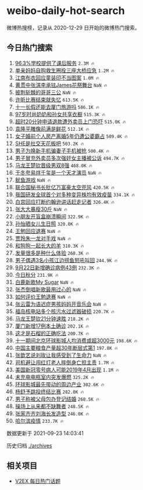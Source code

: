 # weibo-daily-hot-search

微博热搜榜，记录从 2020-12-29 日开始的微博热门搜索。

## 今日热门搜索

<!-- BEGIN -->

1. [96.3%学校提供了课后服务](https://s.weibo.com/weibo?q=%2396.3%25%E5%AD%A6%E6%A0%A1%E6%8F%90%E4%BE%9B%E4%BA%86%E8%AF%BE%E5%90%8E%E6%9C%8D%E5%8A%A1%23&Refer=top) `2.3M 🔥`
1. [单亲妈妈自购救生圈拴三座大桥应急](https://s.weibo.com/weibo?q=%23%E5%8D%95%E4%BA%B2%E5%A6%88%E5%A6%88%E8%87%AA%E8%B4%AD%E6%95%91%E7%94%9F%E5%9C%88%E6%8B%B4%E4%B8%89%E5%BA%A7%E5%A4%A7%E6%A1%A5%E5%BA%94%E6%80%A5%23&Refer=top) `1.2M 🔥`
1. [江南布衣回应童装印不当图案](https://s.weibo.com/weibo?q=%23%E6%B1%9F%E5%8D%97%E5%B8%83%E8%A1%A3%E5%9B%9E%E5%BA%94%E7%AB%A5%E8%A3%85%E5%8D%B0%E4%B8%8D%E5%BD%93%E5%9B%BE%E6%A1%88%23&Refer=top) `1.0M 🔥`
1. [黄贯中张淇李承铉James花祭舞台](https://s.weibo.com/weibo?q=%23%E9%BB%84%E8%B4%AF%E4%B8%AD%E5%BC%A0%E6%B7%87%E6%9D%8E%E6%89%BF%E9%93%89James%E8%8A%B1%E7%A5%AD%E8%88%9E%E5%8F%B0%23&Refer=top) `NaN 🔥`
1. [披荆斩棘的哥哥三公](https://s.weibo.com/weibo?q=%E6%8A%AB%E8%8D%86%E6%96%A9%E6%A3%98%E7%9A%84%E5%93%A5%E5%93%A5%E4%B8%89%E5%85%AC&Refer=top) `NaN 🔥`
1. [许昕比赛结束就失忆](https://s.weibo.com/weibo?q=%23%E8%AE%B8%E6%98%95%E6%AF%94%E8%B5%9B%E7%BB%93%E6%9D%9F%E5%B0%B1%E5%A4%B1%E5%BF%86%23&Refer=top) `613.5K 🔥`
1. [十一长假还能去厦门旅游吗](https://s.weibo.com/weibo?q=%23%E5%8D%81%E4%B8%80%E9%95%BF%E5%81%87%E8%BF%98%E8%83%BD%E5%8E%BB%E5%8E%A6%E9%97%A8%E6%97%85%E6%B8%B8%E5%90%97%23&Refer=top) `586.1K 🔥`
1. [97岁时尚奶奶和孙女共享衣橱](https://s.weibo.com/weibo?q=%2397%E5%B2%81%E6%97%B6%E5%B0%9A%E5%A5%B6%E5%A5%B6%E5%92%8C%E5%AD%99%E5%A5%B3%E5%85%B1%E4%BA%AB%E8%A1%A3%E6%A9%B1%23&Refer=top) `515.3K 🔥`
1. [超时20分钟申请退款遭外卖员上门恐吓](https://s.weibo.com/weibo?q=%23%E8%B6%85%E6%97%B620%E5%88%86%E9%92%9F%E7%94%B3%E8%AF%B7%E9%80%80%E6%AC%BE%E9%81%AD%E5%A4%96%E5%8D%96%E5%91%98%E4%B8%8A%E9%97%A8%E6%81%90%E5%90%93%23&Refer=top) `515.0K 🔥`
1. [袁隆平雕像前满是鲜花](https://s.weibo.com/weibo?q=%23%E8%A2%81%E9%9A%86%E5%B9%B3%E9%9B%95%E5%83%8F%E5%89%8D%E6%BB%A1%E6%98%AF%E9%B2%9C%E8%8A%B1%23&Refer=top) `512.1K 🔥`
1. [女子婚前个人房产离婚5年仍遭公婆霸占](https://s.weibo.com/weibo?q=%23%E5%A5%B3%E5%AD%90%E5%A9%9A%E5%89%8D%E4%B8%AA%E4%BA%BA%E6%88%BF%E4%BA%A7%E7%A6%BB%E5%A9%9A5%E5%B9%B4%E4%BB%8D%E9%81%AD%E5%85%AC%E5%A9%86%E9%9C%B8%E5%8D%A0%23&Refer=top) `509.4K 🔥`
1. [SHE是社交天花板吧](https://s.weibo.com/weibo?q=%23SHE%E6%98%AF%E7%A4%BE%E4%BA%A4%E5%A4%A9%E8%8A%B1%E6%9D%BF%E5%90%A7%23&Refer=top) `503.2K 🔥`
1. [男子为换新手机骗妻子手机被抢](https://s.weibo.com/weibo?q=%23%E7%94%B7%E5%AD%90%E4%B8%BA%E6%8D%A2%E6%96%B0%E6%89%8B%E6%9C%BA%E9%AA%97%E5%A6%BB%E5%AD%90%E6%89%8B%E6%9C%BA%E8%A2%AB%E6%8A%A2%23&Refer=top) `500.4K 🔥`
1. [男子冒充外卖员多次强奸女主播被公诉](https://s.weibo.com/weibo?q=%E7%94%B7%E5%AD%90%E5%86%92%E5%85%85%E5%A4%96%E5%8D%96%E5%91%98%E5%A4%9A%E6%AC%A1%E5%BC%BA%E5%A5%B8%E5%A5%B3%E4%B8%BB%E6%92%AD%E8%A2%AB%E5%85%AC%E8%AF%89&Refer=top) `494.7K 🔥`
1. [马龙王楚钦晋级男双8强](https://s.weibo.com/weibo?q=%E9%A9%AC%E9%BE%99%E7%8E%8B%E6%A5%9A%E9%92%A6%E6%99%8B%E7%BA%A7%E7%94%B7%E5%8F%8C8%E5%BC%BA&Refer=top) `468.0K 🔥`
1. [于冬夸易烊千玺是一个天才演员](https://s.weibo.com/weibo?q=%23%E4%BA%8E%E5%86%AC%E5%A4%B8%E6%98%93%E7%83%8A%E5%8D%83%E7%8E%BA%E6%98%AF%E4%B8%80%E4%B8%AA%E5%A4%A9%E6%89%8D%E6%BC%94%E5%91%98%23&Refer=top) `NaN 🔥`
1. [鱿鱼游戏](https://s.weibo.com/weibo?q=%23%E9%B1%BF%E9%B1%BC%E6%B8%B8%E6%88%8F%23&Refer=top) `NaN 🔥`
1. [联合国秘书长批亿万富豪太空兜风](https://s.weibo.com/weibo?q=%E8%81%94%E5%90%88%E5%9B%BD%E7%A7%98%E4%B9%A6%E9%95%BF%E6%89%B9%E4%BA%BF%E4%B8%87%E5%AF%8C%E8%B1%AA%E5%A4%AA%E7%A9%BA%E5%85%9C%E9%A3%8E&Refer=top) `420.5K 🔥`
1. [我国研发全球首个对多种变异株均有效疫苗](https://s.weibo.com/weibo?q=%23%E6%88%91%E5%9B%BD%E7%A0%94%E5%8F%91%E5%85%A8%E7%90%83%E9%A6%96%E4%B8%AA%E5%AF%B9%E5%A4%9A%E7%A7%8D%E5%8F%98%E5%BC%82%E6%A0%AA%E5%9D%87%E6%9C%89%E6%95%88%E7%96%AB%E8%8B%97%23&Refer=top) `334.1K 🔥`
1. [白宫回应打断约翰逊讲话赶走记者](https://s.weibo.com/weibo?q=%23%E7%99%BD%E5%AE%AB%E5%9B%9E%E5%BA%94%E6%89%93%E6%96%AD%E7%BA%A6%E7%BF%B0%E9%80%8A%E8%AE%B2%E8%AF%9D%E8%B5%B6%E8%B5%B0%E8%AE%B0%E8%80%85%23&Refer=top) `326.4K 🔥`
1. [张大大暴瘦30斤](https://s.weibo.com/weibo?q=%23%E5%BC%A0%E5%A4%A7%E5%A4%A7%E6%9A%B4%E7%98%A630%E6%96%A4%23&Refer=top) `NaN 🔥`
1. [小朋友开盲盒崩溃瞬间](https://s.weibo.com/weibo?q=%23%E5%B0%8F%E6%9C%8B%E5%8F%8B%E5%BC%80%E7%9B%B2%E7%9B%92%E5%B4%A9%E6%BA%83%E7%9E%AC%E9%97%B4%23&Refer=top) `322.9K 🔥`
1. [孙怡晒女儿生日照](https://s.weibo.com/weibo?q=%23%E5%AD%99%E6%80%A1%E6%99%92%E5%A5%B3%E5%84%BF%E7%94%9F%E6%97%A5%E7%85%A7%23&Refer=top) `320.0K 🔥`
1. [王勉回应退赛](https://s.weibo.com/weibo?q=%23%E7%8E%8B%E5%8B%89%E5%9B%9E%E5%BA%94%E9%80%80%E8%B5%9B%23&Refer=top) `NaN 🔥`
1. [贾玲朱一龙对手戏](https://s.weibo.com/weibo?q=%23%E8%B4%BE%E7%8E%B2%E6%9C%B1%E4%B8%80%E9%BE%99%E5%AF%B9%E6%89%8B%E6%88%8F%23&Refer=top) `NaN 🔥`
1. [和狗狗一起长大的羊](https://s.weibo.com/weibo?q=%23%E5%92%8C%E7%8B%97%E7%8B%97%E4%B8%80%E8%B5%B7%E9%95%BF%E5%A4%A7%E7%9A%84%E7%BE%8A%23&Refer=top) `310.3K 🔥`
1. [发量很多是种什么体验](https://s.weibo.com/weibo?q=%23%E5%8F%91%E9%87%8F%E5%BE%88%E5%A4%9A%E6%98%AF%E7%A7%8D%E4%BB%80%E4%B9%88%E4%BD%93%E9%AA%8C%23&Refer=top) `268.3K 🔥`
1. [男子偶遇3名小孩江边捞鱼怒吼叫回](https://s.weibo.com/weibo?q=%23%E7%94%B7%E5%AD%90%E5%81%B6%E9%81%873%E5%90%8D%E5%B0%8F%E5%AD%A9%E6%B1%9F%E8%BE%B9%E6%8D%9E%E9%B1%BC%E6%80%92%E5%90%BC%E5%8F%AB%E5%9B%9E%23&Refer=top) `244.9K 🔥`
1. [9月22日新增确诊病例43例](https://s.weibo.com/weibo?q=%239%E6%9C%8822%E6%97%A5%E6%96%B0%E5%A2%9E%E7%A1%AE%E8%AF%8A%E7%97%85%E4%BE%8B43%E4%BE%8B%23&Refer=top) `232.3K 🔥`
1. [今日秋分](https://s.weibo.com/weibo?q=%23%E4%BB%8A%E6%97%A5%E7%A7%8B%E5%88%86%23&Refer=top) `231.9K 🔥`
1. [白鹿新歌My Sugar](https://s.weibo.com/weibo?q=%E7%99%BD%E9%B9%BF%E6%96%B0%E6%AD%8CMy%20Sugar&Refer=top) `NaN 🔥`
1. [张杰倒唱新歌最用过心的](https://s.weibo.com/weibo?q=%23%E5%BC%A0%E6%9D%B0%E5%80%92%E5%94%B1%E6%96%B0%E6%AD%8C%E6%9C%80%E7%94%A8%E8%BF%87%E5%BF%83%E7%9A%84%23&Refer=top) `NaN 🔥`
1. [如何评价王勉退赛](https://s.weibo.com/weibo?q=%23%E5%A6%82%E4%BD%95%E8%AF%84%E4%BB%B7%E7%8E%8B%E5%8B%89%E9%80%80%E8%B5%9B%23&Refer=top) `NaN 🔥`
1. [张云雷为语迟症男孩妈妈开音乐会](https://s.weibo.com/weibo?q=%23%E5%BC%A0%E4%BA%91%E9%9B%B7%E4%B8%BA%E8%AF%AD%E8%BF%9F%E7%97%87%E7%94%B7%E5%AD%A9%E5%A6%88%E5%A6%88%E5%BC%80%E9%9F%B3%E4%B9%90%E4%BC%9A%23&Refer=top) `NaN 🔥`
1. [福岛核电站多个核污水过滤器破损](https://s.weibo.com/weibo?q=%23%E7%A6%8F%E5%B2%9B%E6%A0%B8%E7%94%B5%E7%AB%99%E5%A4%9A%E4%B8%AA%E6%A0%B8%E6%B1%A1%E6%B0%B4%E8%BF%87%E6%BB%A4%E5%99%A8%E7%A0%B4%E6%8D%9F%23&Refer=top) `220.7K 🔥`
1. [马龙王楚钦21分钟速胜](https://s.weibo.com/weibo?q=%E9%A9%AC%E9%BE%99%E7%8E%8B%E6%A5%9A%E9%92%A621%E5%88%86%E9%92%9F%E9%80%9F%E8%83%9C&Refer=top) `218.2K 🔥`
1. [厦门新增17例本土确诊](https://s.weibo.com/weibo?q=%E5%8E%A6%E9%97%A8%E6%96%B0%E5%A2%9E17%E4%BE%8B%E6%9C%AC%E5%9C%9F%E7%A1%AE%E8%AF%8A&Refer=top) `202.1K 🔥`
1. [这才是石榴的正确吃法](https://s.weibo.com/weibo?q=%23%E8%BF%99%E6%89%8D%E6%98%AF%E7%9F%B3%E6%A6%B4%E7%9A%84%E6%AD%A3%E7%A1%AE%E5%90%83%E6%B3%95%23&Refer=top) `200.7K 🔥`
1. [十一期间北京环球影城人均消费或超3000元](https://s.weibo.com/weibo?q=%23%E5%8D%81%E4%B8%80%E6%9C%9F%E9%97%B4%E5%8C%97%E4%BA%AC%E7%8E%AF%E7%90%83%E5%BD%B1%E5%9F%8E%E4%BA%BA%E5%9D%87%E6%B6%88%E8%B4%B9%E6%88%96%E8%B6%853000%E5%85%83%23&Refer=top) `198.6K 🔥`
1. [中国主要粮食产量超30年断层式第1](https://s.weibo.com/weibo?q=%23%E4%B8%AD%E5%9B%BD%E4%B8%BB%E8%A6%81%E7%B2%AE%E9%A3%9F%E4%BA%A7%E9%87%8F%E8%B6%8530%E5%B9%B4%E6%96%AD%E5%B1%82%E5%BC%8F%E7%AC%AC1%23&Refer=top) `197.8K 🔥`
1. [张歆艺说刘玫让我感受到了生命力](https://s.weibo.com/weibo?q=%23%E5%BC%A0%E6%AD%86%E8%89%BA%E8%AF%B4%E5%88%98%E7%8E%AB%E8%AE%A9%E6%88%91%E6%84%9F%E5%8F%97%E5%88%B0%E4%BA%86%E7%94%9F%E5%91%BD%E5%8A%9B%23&Refer=top) `NaN 🔥`
1. [司机避让闯红灯老人摔倒身亡担主责](https://s.weibo.com/weibo?q=%23%E5%8F%B8%E6%9C%BA%E9%81%BF%E8%AE%A9%E9%97%AF%E7%BA%A2%E7%81%AF%E8%80%81%E4%BA%BA%E6%91%94%E5%80%92%E8%BA%AB%E4%BA%A1%E6%8B%85%E4%B8%BB%E8%B4%A3%23&Refer=top) `1.7M 🔥`
1. [美国新冠零号病人可能2019年4月出现](https://s.weibo.com/weibo?q=%23%E7%BE%8E%E5%9B%BD%E6%96%B0%E5%86%A0%E9%9B%B6%E5%8F%B7%E7%97%85%E4%BA%BA%E5%8F%AF%E8%83%BD2019%E5%B9%B44%E6%9C%88%E5%87%BA%E7%8E%B0%23&Refer=top) `1.1M 🔥`
1. [未充电电瓶室内突发爆燃](https://s.weibo.com/weibo?q=%23%E6%9C%AA%E5%85%85%E7%94%B5%E7%94%B5%E7%93%B6%E5%AE%A4%E5%86%85%E7%AA%81%E5%8F%91%E7%88%86%E7%87%83%23&Refer=top) `325.2K 🔥`
1. [环球影城最先带动的周边产业](https://s.weibo.com/weibo?q=%23%E7%8E%AF%E7%90%83%E5%BD%B1%E5%9F%8E%E6%9C%80%E5%85%88%E5%B8%A6%E5%8A%A8%E7%9A%84%E5%91%A8%E8%BE%B9%E4%BA%A7%E4%B8%9A%23&Refer=top) `302.6K 🔥`
1. [杨舒予跳投终结比赛](https://s.weibo.com/weibo?q=%23%E6%9D%A8%E8%88%92%E4%BA%88%E8%B7%B3%E6%8A%95%E7%BB%88%E7%BB%93%E6%AF%94%E8%B5%9B%23&Refer=top) `282.0K 🔥`
1. [男子称被父母包办登记结婚](https://s.weibo.com/weibo?q=%23%E7%94%B7%E5%AD%90%E7%A7%B0%E8%A2%AB%E7%88%B6%E6%AF%8D%E5%8C%85%E5%8A%9E%E7%99%BB%E8%AE%B0%E7%BB%93%E5%A9%9A%23&Refer=top) `268.5K 🔥`
1. [操场上从来都不缺舞者](https://s.weibo.com/weibo?q=%23%E6%93%8D%E5%9C%BA%E4%B8%8A%E4%BB%8E%E6%9D%A5%E9%83%BD%E4%B8%8D%E7%BC%BA%E8%88%9E%E8%80%85%23&Refer=top) `248.5K 🔥`
1. [张家齐齐刘海长发造型](https://s.weibo.com/weibo?q=%23%E5%BC%A0%E5%AE%B6%E9%BD%90%E9%BD%90%E5%88%98%E6%B5%B7%E9%95%BF%E5%8F%91%E9%80%A0%E5%9E%8B%23&Refer=top) `246.0K 🔥`
1. [哈尔滨疫情](https://s.weibo.com/weibo?q=%E5%93%88%E5%B0%94%E6%BB%A8%E7%96%AB%E6%83%85&Refer=top) `233.7K 🔥`

数据更新于 2021-09-23 14:03:41

<!-- END -->

历史归档 [./archives](./archives)

## 相关项目

- [V2EX 每日热门话题](https://github.com/boojack/v2ex-daily-hot-topic)
